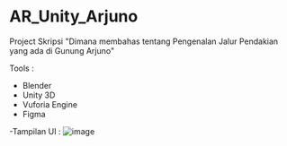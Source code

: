 # AR_Unity_Arjuno
Project Skripsi "Dimana membahas tentang Pengenalan Jalur Pendakian yang ada di Gunung Arjuno"

Tools :
- Blender
- Unity 3D
- Vuforia Engine
- Figma

-Tampilan UI : ![image](https://github.com/MuhammadFachruddin/AR_Unity_Arjuno/assets/123525071/75db68a7-5583-471d-95b0-7e1767475a48)
